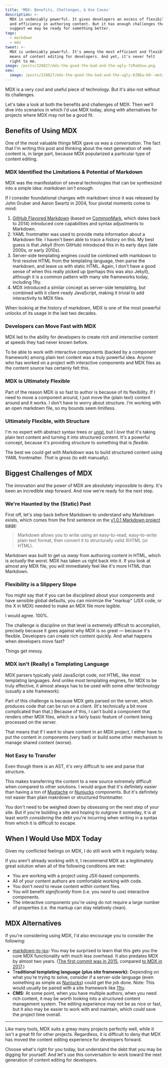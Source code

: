 ```yaml
---
title: 'MDX: Benefits, Challenges, & Use Cases'
description: >-
  MDX is undeniably powerful. It gives developers an excess of flexibility
  and efficiency in authoring content. But it has enough challenges that
  suggest we may be ready for something better.
tags:
  - markdown
  - mdx
tweet: >-
  MDX is undeniably powerful. It's among the most efficient and flexible
  means of content editing for developers. And yet, it's never felt
  right to me. 
image: /posts/220827/mdx-the-good-the-bad-and-the-ugly-7zRabGvw.png
seo:
  image: /posts/220827/mdx-the-good-the-bad-and-the-ugly-0JBEw-K0--meta.png
---
```


MDX is a very cool and useful piece of technology. But it's also not without its challenges.

Let's take a look at both the benefits and challenges of MDX. Then we'll dive into scenarios in which I'd use MDX today, along with alternatives for projects where MDX may not be a good fit.

## Benefits of Using MDX

One of the most valuable things MDX gave us was a _conversation_. The fact that I'm writing this post and thinking about the next generation of web content is, in large part, because MDX popularized a particular type of content editing.

### MDX Identified the Limitations & Potential of Markdown

MDX was the manifestation of several technologies that can be synthesized into a simple idea: _markdown isn't enough_.

If I consider foundational changes with markdown since it was released by John Gruber and Aaron Swartz in 2004, four pivotal moments come to mind:

1. [GitHub Flavored Markdown](https://github.github.com/gfm/) (based on [CommonMark](https://spec.commonmark.org/), which dates back to 2014) introduced core capabilities and syntax adjustments to Markdown.
1. YAML frontmatter was used to provide meta information about a Markdown file. I haven't been able to trace a history on this. My best guess is that Jekyll (from GitHub) introduced this in its early days (late 2000s, or early 2010s).
1. Server-side templating engines could be combined with markdown to first resolve HTML from the templating language, then parse the markdown, and leave us with static HTML. Again, I don't have a good sense of when this really picked up (perhaps this was also Jekyll), although it is a common pattern with many site frameworks today, including 11ty.
1. MDX introduced a similar concept as server-side templating, but combined with it client-ready JavaScript, making it trivial to add interactivity to MDX files.

When looking at the history of markdown, MDX is one of the most powerful unlocks of its usage in the last two decades.

### Developers can Move Fast with MDX

MDX led to the ability for developers to create _rich_ and _interactive_ content at speeds they had never known before.

To be able to work with interactive components (backed by a component framework) among plain text content was a truly powerful idea. Anyone who has worked on a project with interactive components and MDX files as the content source has certainly felt this.

### MDX is Ultimately Flexible

Part of the reason MDX is so fast to author is because of its flexibility. If I need to move a component around, I just move the (plain text) content around and it works. I don't have to worry about structure. I'm working with an open markdown file, so my bounds seem limitless.

### Ultimately Flexible, with Structure

I'm no expert with abstract syntax trees or [unist](https://github.com/syntax-tree/unist), but I _love_ that it's taking plain text content and turning it into structured content. It's a powerful concept, because it's providing _structure_ to something that is _flexible_.

The best we could get with Markdown was to build structured content using YAML frontmatter. _That_ is gross (to edit manually).

## Biggest Challenges of MDX

The innovation and the power of MDX are absolutely impossible to deny. It's been an incredible step forward. And now we're ready for the next step.

### We're Haunted by the (Static) Past

First off, let's step back before Markdown to understand why Markdown exists, which comes from the first sentence on the [v1.0.1 Markdown project page](https://daringfireball.net/projects/markdown/):

> Markdown allows you to write using an easy-to-read, easy-to-write plain text format, then convert it to structurally valid XHTML (or HTML).

Markdown was built to get us _away_ from authoring content in HTML, which is _actually_ the worst. MDX has taken us right back into it. If you look at almost any MDX file, you will immediately feel like it's more HTML than Markdown.

### Flexibility is a Slippery Slope

You might say that if you can be disciplined about your components and have sensible global defaults, you can minimize the "markup" (JSX code, or the X in MDX) needed to make an MDX file more legible.

I would agree. 100%.

The challenge is discipline on that level is extremely difficult to accomplish, precisely because it goes against why MDX is so great — because it's flexible. Developers can create rich content quickly. And what happens when developers move fast?

Things get messy.

### MDX isn't (Really) a Templating Language

MDX parsers typically yield JavaScript code, _not_ HTML, like most templating languages. And unlike most templating engines, for MDX to be truly effective, it almost always has to be used with some other technology (usually a site framework).

Part of this challenge is because MDX gets parsed on the server, which produces code that can be run on a client. (It's technically a bit more complicated than that.) Because of this, I can't build a component that renders other MDX files, which is a fairly basic feature of content being processed on the server.

That means that if I want to share content in an MDX project, I either have to put the content in components (very bad) or build some other mechanism to manage shared content (worse).

### Not Easy to Transfer

Even though there is an AST, it's very difficult to see and parse that structure.

This makes transferring the content to a new source extremely difficult when compared to other solutions. I would argue that it's definitely easier than having a ton of [Mustache](https://mustache.github.io/) or [Nunjucks](https://mozilla.github.io/nunjucks/) components. But it's definitely not easier than plain makrdown or structured frontmatter.

You don't need to be weighed down by obsessing on the next step of your site. But if you're building a site and hoping to outgrow it someday, it is at least worth _considering_ the debt you're incurring when writing in a syntax from which it is difficult to escape.

## When I Would Use MDX Today

Given my conflicted feelings on MDX, I do still work with it regularly today.

If you aren't already working with it, I recommend MDX as a legitimately great solution when all of the following conditions are met:

- You are working with a project using JSX-based components.
- All of your content authors are comfortable working with code.
- You don't _need_ to reuse content _within_ content files.
- You will benefit _significantly_ from (i.e. you _need_ to use) interactive components.
- The interactive components you're using do not require a large number of properties (i.e. the markup can stay relatively clean).

## MDX Alternatives

If you're considering using MDX, I'd also encourage you to consider the following:

- [markdown-to-jsx](https://www.npmjs.com/package/markdown-to-jsx)**:** You may be surprised to learn that this gets you the core MDX functionality with much less overhead. It also predates MDX by almost two years. ([The first commit was in 2015](https://github.com/probablyup/markdown-to-jsx/commits/main?after=3cffbc9e618dd1b2d92fc7aab999ba64a169330f+454&branch=main&qualified_name=refs%2Fheads%2Fmain), compared [to MDX in 2017](https://github.com/mdx-js/mdx/commits/main?after=6690566c65647a98693aa5eaec5fb6995a16d4a2+1504&branch=main&qualified_name=refs%2Fheads%2Fmain).)
- T**raditional templating language (plus site framework):** Depending on what you're trying to solve, consider if a server-side language (even something as simple as [Nunjucks](https://mozilla.github.io/nunjucks/)) could get the job done. Note: This would usually be paired with a site framework like [11ty](https://11ty.dev/).
- **CMS:** At some point, when you have multiple authors, when you need rich content, it may be worth looking into a structured content management system. The editing experience may not be as nice or fast, but it also may be easier to work with and maintain, which could save the project time overall.

---

Like many tools, MDX suits a greay many projects perfectly well, while it isn't a great fit for other projects. Regardless, it is difficult to deny that MDX has moved the content editing experience for developers forward.

Choose what's right for you today, but understand the debt that you may be digging for yourself. And let's use this conversation to work toward the next generation of content editing for developers.
